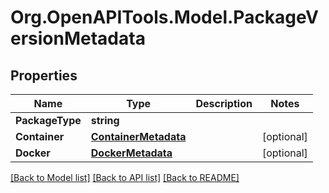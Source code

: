 # Org.OpenAPITools.Model.PackageVersionMetadata

## Properties

Name | Type | Description | Notes
------------ | ------------- | ------------- | -------------
**PackageType** | **string** |  | 
**Container** | [**ContainerMetadata**](ContainerMetadata.md) |  | [optional] 
**Docker** | [**DockerMetadata**](DockerMetadata.md) |  | [optional] 

[[Back to Model list]](../README.md#documentation-for-models) [[Back to API list]](../README.md#documentation-for-api-endpoints) [[Back to README]](../README.md)

